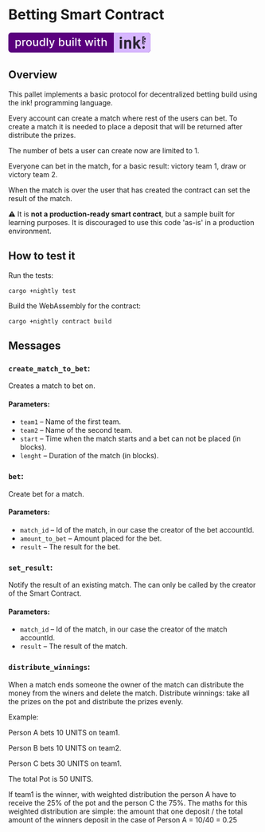 # Betting Smart Contract
[![Built with ink!](https://raw.githubusercontent.com/paritytech/ink/master/.images/badge_flat.svg)](https://github.com/paritytech/ink)

## Overview
This pallet implements a basic protocol for decentralized betting build using the ink! programming language.

Every account can create a match where rest of the users can bet. To create a match it is needed to place a deposit that will be returned after distribute the prizes.

The number of bets a user can create now are limited to 1.

Everyone can bet in the match, for a basic result: victory team 1, draw or victory team 2.

When the match is over the user that has created the contract can set the result of the match.

:warning: It is **not a production-ready smart contract**, but a sample built for learning purposes. It is discouraged to use this code 'as-is' in a production environment.

## How to test it
Run the tests:
```shell
cargo +nightly test
```

Build the WebAssembly for the contract:
```shell
cargo +nightly contract build
```

## Messages

### `create_match_to_bet`:
 Creates a match to bet on.
#### Parameters:
  * `team1` – Name of the first team.
  * `team2` – Name of the second team.
  * `start` – Time when the match starts and a bet can not be placed (in blocks).
  * `lenght` – Duration of the match (in blocks).

### `bet`:
Create bet for a match.
#### Parameters:
  * `match_id` – Id of the match, in our case the creator of the bet accountId.
  * `amount_to_bet` – Amount placed for the bet.
  * `result` – The result for the bet.

### `set_result`:
Notify the result of an existing match.
The can only be called by the creator of the Smart Contract.
#### Parameters:
  * `match_id` – Id of the match, in our case the creator of the match accountId.
  * `result` – The result of the match.

### `distribute_winnings`:
When a match ends someone the owner of the match can distribute the money from the winers and delete the match.
Distribute winnings: take all the prizes on the pot and distribute the prizes evenly. 

Example:

Person A bets 10 UNITS on team1.

Person B bets 10 UNITS on team2.

Person C bets 30 UNITS on team1.

The total Pot is 50 UNITS.

If team1 is the winner, with weighted distribution the person A have to receive the 25% of the pot and the person C the 75%. The maths for this weighted distribution are simple: the amount that one deposit / the total amount of the winners deposit in the case of Person A = 10/40 = 0.25